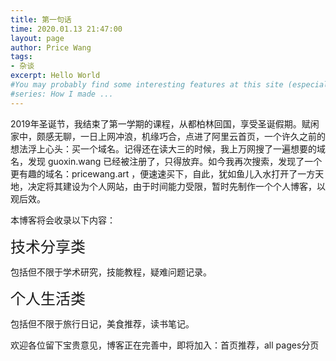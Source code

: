 ```yaml
---
title: 第一句话
time: 2020.01.13 21:47:00
layout: page
author: Price Wang
tags:
- 杂谈
excerpt: Hello World
#You may probably find some interesting features at this site (especially the home page), so this post is served as an introduction of how to implement them.
#series: How I made ...
---
```


2019年圣诞节，我结束了第一学期的课程，从都柏林回国，享受圣诞假期。赋闲家中，颇感无聊，一日上网冲浪，机缘巧合，点进了阿里云首页，一个许久之前的想法浮上心头：买一个域名。记得还在读大三的时候，我上万网搜了一遍想要的域名，发现 guoxin.wang 已经被注册了，只得放弃。如今我再次搜索，发现了一个更有趣的域名：pricewang.art ，便速速买下，自此，犹如鱼儿入水打开了一方天地，决定将其建设为个人网站，由于时间能力受限，暂时先制作一个个人博客，以观后效。

本博客将会收录以下内容：

<font size="5">技术分享类</font>

包括但不限于学术研究，技能教程，疑难问题记录。

<font size="5">个人生活类</font>

包括但不限于旅行日记，美食推荐，读书笔记。

欢迎各位留下宝贵意见，博客正在完善中，即将加入：首页推荐，all pages分页
